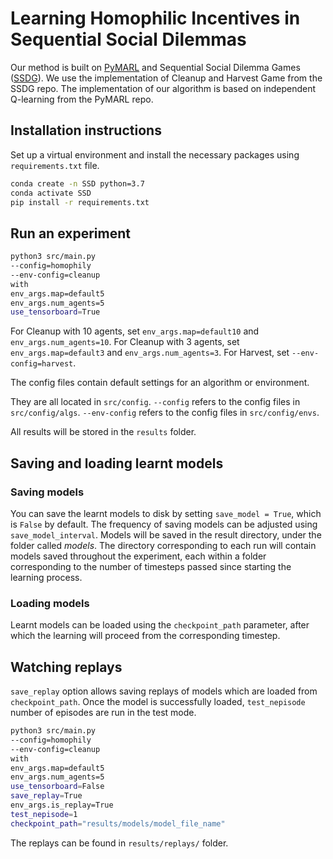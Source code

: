 # Learning Homophilic Incentives in Sequential Social Dilemmas

Our method is built on [PyMARL](https://github.com/oxwhirl/pymarl) and Sequential Social Dilemma Games ([SSDG](https://github.com/eugenevinitsky/sequential_social_dilemma_games)). We use the implementation of Cleanup and Harvest Game from the SSDG repo. The implementation of our algorithm is based on independent Q-learning from the PyMARL repo.


## Installation instructions

Set up a virtual environment and install the necessary packages using `requirements.txt` file.

```bash
conda create -n SSD python=3.7
conda activate SSD
pip install -r requirements.txt
```

## Run an experiment 

```bash
python3 src/main.py 
--config=homophily 
--env-config=cleanup 
with 
env_args.map=default5
env_args.num_agents=5
use_tensorboard=True 
```

For Cleanup with 10 agents, set `env_args.map=default10` and `env_args.num_agents=10`.
For Cleanup with 3 agents, set `env_args.map=default3` and `env_args.num_agents=3`.
For Harvest, set `--env-config=harvest`.

The config files contain default settings for an algorithm or environment. 

They are all located in `src/config`.
`--config` refers to the config files in `src/config/algs`.
`--env-config` refers to the config files in `src/config/envs`.

All results will be stored in the `results` folder.

## Saving and loading learnt models

### Saving models

You can save the learnt models to disk by setting `save_model = True`, which is `False` by default. The frequency of saving models can be adjusted using `save_model_interval`. Models will be saved in the result directory, under the folder called *models*. The directory corresponding to each run will contain models saved throughout the experiment, each within a folder corresponding to the number of timesteps passed since starting the learning process.

### Loading models

Learnt models can be loaded using the `checkpoint_path` parameter, after which the learning will proceed from the corresponding timestep. 

## Watching replays

`save_replay` option allows saving replays of models which are loaded from `checkpoint_path`. Once the model is successfully loaded, `test_nepisode` number of episodes are run in the test mode. 

```bash
python3 src/main.py 
--config=homophily 
--env-config=cleanup 
with 
env_args.map=default5
env_args.num_agents=5
use_tensorboard=False 
save_replay=True 
env_args.is_replay=True 
test_nepisode=1 
checkpoint_path="results/models/model_file_name"
```

The replays can be found in `results/replays/` folder.
